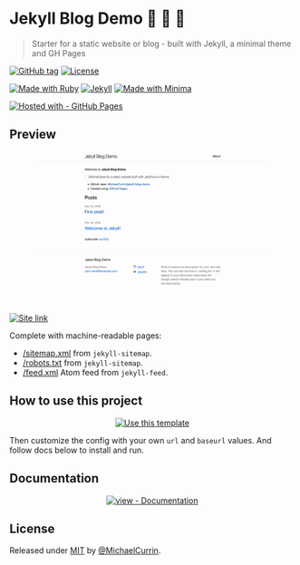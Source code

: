 # Jekyll Blog Demo 🧪 📝 🚀
> Starter for a static website or blog - built with Jekyll, a minimal theme and GH Pages

<!-- Badges generated with https://github.com/MichaelCurrin/badge-generator -->

[![GitHub tag](https://img.shields.io/github/tag/MichaelCurrin/jekyll-blog-demo?include_prereleases&sort=semver)](https://GitHub.com/MichaelCurrin/jekyll-blog-demo/tags/)
[![License](https://img.shields.io/badge/License-MIT-blue)](#license)

[![Made with Ruby](https://img.shields.io/badge/Ruby->=2.6-blue?logo=ruby&logoColor=white)](https://ruby-lang.org)
[![Jekyll](https://img.shields.io/badge/Jekyll-3.9-blue?logo=jekyll&logoColor=white)](https://jekyllrb.com)
[![Made with Minima](https://img.shields.io/badge/minima-2.5-blue?logo=ruby)](https://github.com/jekyll/minima)

[![Hosted with - GitHub Pages](https://img.shields.io/badge/Hosted_with-GitHub_Pages-blue?logo=github&logoColor=white)](https://pages.github.com/)


## Preview

<div align="center">
    <a href="https://michaelcurrin.github.io/jekyll-blog-demo/">
        <img src="/sample.png" alt="Sample screenshot" title="Go to demo site" width="400">
    </a>
</div>

<br>

[![Site link](https://img.shields.io/badge/View_site-Jekyll_Blog_Demo-blue?style=for-the-badge)](https://michaelcurrin.github.io/jekyll-blog-demo/ "Go to demo site")

Complete with machine-readable pages:

- [/sitemap.xml](https://michaelcurrin.github.io/jekyll-blog-demo/sitemap.xml) from `jekyll-sitemap`.
- [/robots.txt](https://michaelcurrin.github.io/jekyll-blog-demo/robots.txt) from `jekyll-sitemap`.
- [/feed.xml](https://michaelcurrin.github.io/jekyll-blog-demo/feed.xml) Atom feed from `jekyll-feed`.


## How to use this project

<div align="center">

[![Use this template](https://img.shields.io/badge/Generate-Use_this_Template-2ea44f?style=for-the-badge)](https://github.com/MichaelCurrin/jekyll-blog-demo/generate "Use this template")

</div>

Then customize the config with your own `url` and `baseurl` values. And follow docs below to install and run.


## Documentation

<div align="center">

[![view - Documentation](https://img.shields.io/badge/view-Project_docs-blue?style=for-the-badge)](/docs/ "Go to docs")

</div>


## License

Released under [MIT](/LICENSE) by [@MichaelCurrin](https://github.com/MichaelCurrin).
